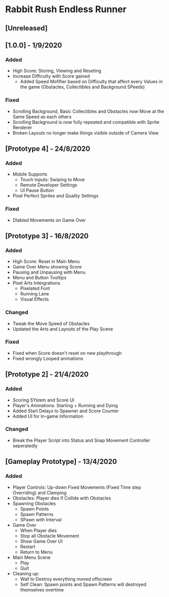 # Rabbit Rush Endless Runner

## [Unreleased]


## [1.0.0] - 1/9/2020

### Added
- High Score: Storing, Viewing and Reseting
- Increase Difficulty with Score gained
  - Added Speed Mofifier based on Difficulty that affect every Values in the game (Obstacles, Collectibles and Background SPeeds)

### Fixed
- Scrolling Background, Basic Collectibles and Obstacles now Move at the Same Speed as each others
- Scrolling Background is now fully repeated and compatible with Sprite Renderer
- Broken Layouts no longer make things visible outside of Camera View


## [Prototype 4] - 24/8/2020

### Added
- Mobile Supports
  - Touch Inputs: Swiping to Move
  - Remote Developer Settings
  - UI Pause Button
- Pixel Perfect Sprites and Quality Settings

### Fixed
- DIabled Movements on Game Over


## [Prototype 3] - 16/8/2020

### Added
- High Score: Reset in Main Menu
- Game Over Menu showing Score
- Pausing and Unpausing with Menu
- Menu and Button Tooltips
- Pixel Arts Intergrations
  - Pixelated Font
  - Running Lane
  - Visual Effects

### Changed
- Tweak the Move Speed of Obstacles
- Updated the Arts and Layouts of the Play Scene

### Fixed
- Fixed when Score doesn't reset on new playthrough
- Fixed wrongly Looped animations


## [Prototype 2] - 21/4/2020

### Added
- Scoring SYstem and Score UI
- Player's Animations: Starting + Running and Dying
- Added Start Delays to Spawner and Score Counter
- Added UI for In-game Information

### Changed
- Break the Player Script into Status and Snap Movement Controller seperatedly


## [Gameplay Prototype] - 13/4/2020

### Added
- Player Controls: Up-down Fixed Movements (Fixed Time step Overriding) and Clamping
- Obstacles: Player dies if Collide with Obstacles
- Spawning Obstacles
  - Spawn Points
  - Spawn Patterns
  - SPawn with Interval
- Game Over
  - When Player dies
  - Stop all Obstacle Movement
  - Show Game Over UI
  - Restart
  - Return to Menu
- Main Menu Scene
  - Play
  - Quit
- Cleaning up: 
  - Wall to Destroy everything moved offscreen
  - Self Clean: Spawn points and Spawn Patterns will destroyed themselves overtime